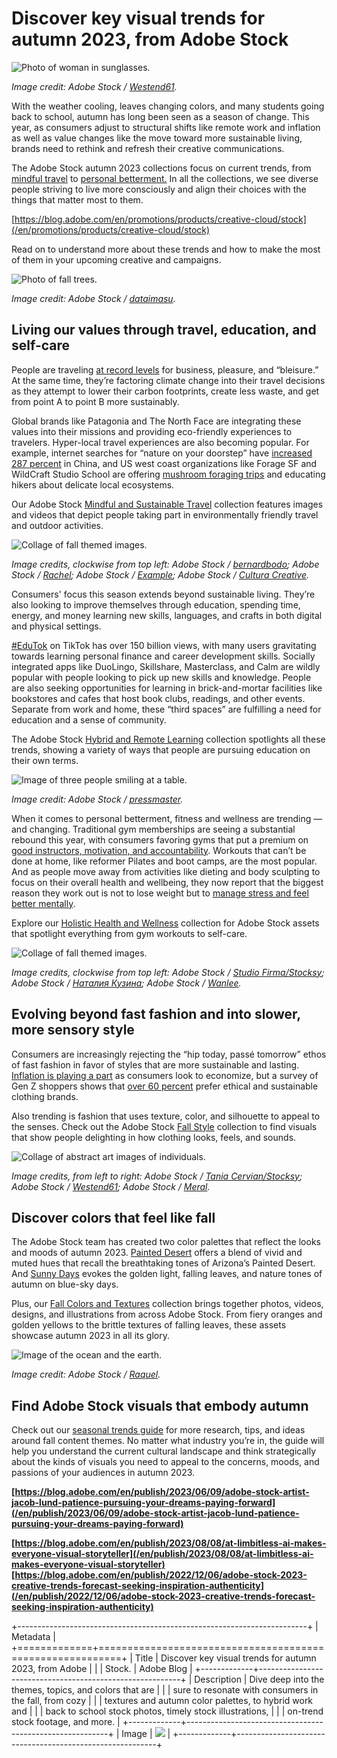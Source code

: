 # Discover key visual trends for autumn 2023, from Adobe Stock

![Photo of woman in sunglasses.][image0]

*Image credit: Adobe Stock / [Westend61](https://stock.adobe.com/images/woman-wearing-sunglasses-in-desert-on-sunny-day/608703864).*

With the weather cooling, leaves changing colors, and many students going back to school, autumn has long been seen as a season of change. This year, as consumers adjust to structural shifts like remote work and inflation as well as value changes like the move toward more sustainable living, brands need to rethink and refresh their creative communications.

The Adobe Stock autumn 2023 collections focus on current trends, from [mindful travel](https://stock.adobe.com/collections/t5L4SZfTRIfmqYp41lgDNngYVOAwBJxH) to [personal betterment.](https://stock.adobe.com/collections/bL6qiiMHtctYBWsaD2qzHXKkk7XScAre) In all the collections, we see diverse people striving to live more consciously and align their choices with the things that matter most to them.

[https://blog.adobe.com/en/promotions/products/creative-cloud/stock](/en/promotions/products/creative-cloud/stock)

Read on to understand more about these trends and how to make the most of them in your upcoming creative and campaigns.

![Photo of fall trees.][image1]

*Image credit: Adobe Stock / [dataimasu](https://stock.adobe.com/images/a-paper-art-style-illustration-of-a-forest-in-autumn-generative-ai/600119780).*

## Living our values through travel, education, and self-care

People are traveling [at record levels](https://www.travelpulse.com/News/Destinations/US-Travelers-Spending-Abroad-Reaches-All-Time-High) for business, pleasure, and “bleisure.” At the same time, they’re factoring climate change into their travel decisions as they attempt to lower their carbon footprints, create less waste, and get from point A to point B more sustainably.

Global brands like Patagonia and The North Face are integrating these values into their missions and providing eco-friendly experiences to travelers. Hyper-local travel experiences are also becoming popular. For example, internet searches for “nature on your doorstep” have [increased 287 percent](https://mp.weixin.qq.com/s/m-_MWj4MT8iOYwOLMPKirQ) in China, and US west coast organizations like Forage SF and WildCraft Studio School are offering [mushroom foraging trips](https://www.nytimes.com/2023/02/23/travel/mushroom-foraging-west.html) and educating hikers about delicate local ecosystems.

Our Adobe Stock [Mindful and Sustainable Travel](https://stock.adobe.com/collections/t5L4SZfTRIfmqYp41lgDNngYVOAwBJxH) collection features images and videos that depict people taking part in environmentally friendly travel and outdoor activities.

![Collage of fall themed images.][image2]

*Image credits, clockwise from top left: Adobe Stock / [bernardbodo](https://stock.adobe.com/images/hiker-standing-under-mountain-summit/524300708); Adobe Stock / [Rachel](https://stock.adobe.com/images/detail-shot-of-fabric-bag-for-collecting-wild-edible-chicken-fat-mushrooms-boletes-in-their-forest-habitat-mushroom-foraging-in-the-rocky-mountains/552630548); Adobe Stock / [Example](https://stock.adobe.com/images/fall-outdoor-background/543103616); Adobe Stock / [Cultura Creative](https://stock.adobe.com/images/close-up-of-woman-holding-rowanberry/553459033).*

Consumers' focus this season extends beyond sustainable living. They’re also looking to improve themselves through education, spending time, energy, and money learning new skills, languages, and crafts in both digital and physical settings.

[#EduTok](https://www.tiktok.com/tag/edutok?lang=en) on TikTok has over 150 billion views, with many users gravitating towards learning personal finance and career development skills. Socially integrated apps like DuoLingo, Skillshare, Masterclass, and Calm are wildly popular with people looking to pick up new skills and knowledge. People are also seeking opportunities for learning in brick-and-mortar facilities like bookstores and cafes that host book clubs, readings, and other events. Separate from work and home, these “third spaces” are fulfilling a need for education and a sense of community.

The Adobe Stock [Hybrid and Remote Learning](https://stock.adobe.com/collections/Pm4hIPDUu4WsnDuFVDUpS5fSenFZOjtm) collection spotlights all these trends, showing a variety of ways that people are pursuing education on their own terms.

![Image of three people smiling at a table.][image3]

*Image credit: Adobe Stock / [pressmaster](https://stock.adobe.com/images/group-of-modern-immigrants-sitting-at-table-having-fun-laughing-at-something-funny-during-english-lesson/506767715).*

When it comes to personal betterment, fitness and wellness are trending — and changing. Traditional gym memberships are seeing a substantial rebound this year, with consumers favoring gyms that put a premium on [good instructors, motivation, and accountability](https://insider.fitt.co/issue-no-213-year-end-review/). Workouts that can’t be done at home, like reformer Pilates and boot camps, are the most popular. And as people move away from activities like dieting and body sculpting to focus on their overall health and wellbeing, they now report that the biggest reason they work out is not to lose weight but to [manage stress and feel better mentally](https://www.mindbodyonline.com/sites/default/files/public/education/learning-assets/2022-MWI-Fitness-Report.pdf).

Explore our [Holistic Health and Wellness](https://stock.adobe.com/collections/bL6qiiMHtctYBWsaD2qzHXKkk7XScAre) collection for Adobe Stock assets that spotlight everything from gym workouts to self-care.

![Collage of fall themed images.][image4]

*Image credits, clockwise from top left: Adobe Stock / [Studio Firma/Stocksy](https://stock.adobe.com/images/people-taking-selfie-in-gym/546721825); Adobe Stock / [Наталия Кузина](https://stock.adobe.com/images/pickleball-game-hands-over-blue-sky-hitting-pickleball-yellow-ball-with-paddle-outdoor-sport-leisure-activity/573242306); Adobe Stock / [Wanlee](https://stock.adobe.com/images/outdoor-yoga-class-in-city-park-yoga-exercise-concept-vector-illustration-young-women-training-together-with-male-instructor-cartoon-characters-healthy-lifestyle-sport-activity/386299831).*

## Evolving beyond fast fashion and into slower, more sensory style

Consumers are increasingly rejecting the “hip today, passé tomorrow” ethos of fast fashion in favor of styles that are more sustainable and lasting. [Inflation is playing a part](https://blackhawknetwork.com/resources/research-inflation-other-economic-factors-driving-consumers-seek-out-deals-and-promotions-blackhawk-network?utm_source=Fletcher\&utm_medium=Press_Release\&utm_campaign=BHN_US\&utm_term=CMP-02317-Y5Q9K\&utm_content=InflationResearch_blog) as consumers look to economize, but a survey of Gen Z shoppers shows that [over 60 percent](https://www.themomentum.com/now/fashion-5-30) prefer ethical and sustainable clothing brands.

Also trending is fashion that uses texture, color, and silhouette to appeal to the senses. Check out the Adobe Stock [Fall Style](https://stock.adobe.com/collections/i8lliUIuQ3TKieXMjF1wcMtVpgGExl2a) collection to find visuals that show people delighting in how clothing looks, feels, and sounds.

![Collage of abstract art images of individuals.][image5]

*Image credits, from left to right: Adobe Stock / [Tania Cervian/Stocksy](https://stock.adobe.com/images/multiracial-women-sitting-back-to-back/564924061); Adobe Stock / [Westend61](https://stock.adobe.com/images/man-with-arms-outstretched-standing-on-chair-at-home/500869155); Adobe Stock / [Meral](https://stock.adobe.com/images/woman-in-red/548954104).*

## Discover colors that feel like fall

The Adobe Stock team has created two color palettes that reflect the looks and moods of autumn 2023. [Painted Desert](https://color.adobe.com/color-theme_1000_F_578884187_ZCWFh6ujhJ72w9NOVElNkRmoymMl2bpP-color-theme-a59804b8-2e57-4867-9fba-7603927b51f1/) offers a blend of vivid and muted hues that recall the breathtaking tones of Arizona’s Painted Desert. And [Sunny Days](https://color.adobe.com/color-theme_1000_F_535185851_o9IsbGmmmtynvqHT5WGbVviAOrQao3b1-color-theme-9919d453-9b97-4944-acbe-8f17d2f92e11/) evokes the golden light, falling leaves, and nature tones of autumn on blue-sky days.

Plus, our [Fall Colors and Textures](https://stock.adobe.com/collections/IIHRZVPxBu76sweDViZOOoXmk9aOnF3Y) collection brings together photos, videos, designs, and illustrations from across Adobe Stock. From fiery oranges and golden yellows to the brittle textures of falling leaves, these assets showcase autumn 2023 in all its glory.

![Image of the ocean and the earth.][image6]

*Image credit: Adobe Stock / [Raquel](https://stock.adobe.com/images/moon-rising-over-the-sea-in-red-tones/542513720).*

## Find Adobe Stock visuals that embody autumn

Check out our [seasonal trends guide](https://www.adobe.com/creativecloud/autumn-winter-guide-download.html) for more research, tips, and ideas around fall content themes. No matter what industry you’re in, the guide will help you understand the current cultural landscape and think strategically about the kinds of visuals you need to appeal to the concerns, moods, and passions of your audiences in autumn 2023.

**[https://blog.adobe.com/en/publish/2023/06/09/adobe-stock-artist-jacob-lund-patience-pursuing-your-dreams-paying-forward](/en/publish/2023/06/09/adobe-stock-artist-jacob-lund-patience-pursuing-your-dreams-paying-forward)**

**[https://blog.adobe.com/en/publish/2023/08/08/at-limbitless-ai-makes-everyone-visual-storyteller](/en/publish/2023/08/08/at-limbitless-ai-makes-everyone-visual-storyteller) [https://blog.adobe.com/en/publish/2022/12/06/adobe-stock-2023-creative-trends-forecast-seeking-inspiration-authenticity](/en/publish/2022/12/06/adobe-stock-2023-creative-trends-forecast-seeking-inspiration-authenticity)**

+------------------------------------------------------------------------+
| Metadata                                                               |
+=============+==========================================================+
| Title       | Discover key visual trends for autumn 2023, from Adobe   |
|             | Stock. \| Adobe Blog                                     |
+-------------+----------------------------------------------------------+
| Description | Dive deep into the themes, topics, and colors that are   |
|             | sure to resonate with consumers in the fall, from cozy   |
|             | textures and autumn color palettes, to hybrid work and   |
|             | back to school stock photos, timely stock illustrations, |
|             | on-trend stock footage, and more.                        |
+-------------+----------------------------------------------------------+
| Image       | ![][image7]                                              |
+-------------+----------------------------------------------------------+

[image0]: ./media_1cb2cdf571a5852af000c9aead3db8c38d04c6854.jpeg?width=750&format=jpeg&optimize=medium

[image1]: ./media_1586fdc2fc0121660ddeb058d8a61e01d474ed500.jpeg?width=750&format=jpeg&optimize=medium

[image2]: ./media_1ae376d2c3b1744274ed0c4e48c8e6a805b07bcae.jpeg?width=750&format=jpeg&optimize=medium

[image3]: ./media_12cc7708019503f475d78094233c4e7f50bba1383.png?width=750&format=png&optimize=medium

[image4]: ./media_1c20e0fa454d5145bf8aadc0a7b35ce92a4df839a.jpeg?width=750&format=jpeg&optimize=medium

[image5]: ./media_1d34acea31bf03717f272b0246da9c41cd201068a.jpeg?width=750&format=jpeg&optimize=medium

[image6]: ./media_1b2cc36431c7f1efcb8765c378722b3edf93f477c.jpeg?width=750&format=jpeg&optimize=medium

[image7]: ./media_1cb2cdf571a5852af000c9aead3db8c38d04c6854.jpeg?width=1200&format=pjpg&optimize=medium
